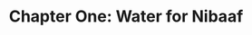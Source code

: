 ---
permalink: /projects/chapter-one-water-for-nibaaf
layout: project
menu-color: 'dark'
title: "Chapter One: Water for Nibaaf"
description: |
  Nibaaf is a village that sits in the Eastern region of Nusa Tenggara, Indonesia. The village has a population of 865 people that lives in the midst of poverty. The majority of the villagers work as farmers where water is used mainly for their agriculture practice. However it is barely enough for the daily necessities for health and hygiene. Trips to get clean water can take 2-3 hours therefore children have to skip school to keep their family healthy
metadataImage: |
  https://lh3.googleusercontent.com/hotL7X9juEr9P8Ct8TxIxPRg8lFVYiPRwuCjJhExiVpWjkyDcwze1nj-AosuK8nIEwUF_KRuvpP7DEpvKiU4F9_uWdAIFp7y6m_XHmjfi4pxaILhR7KZzb91T_jtaab8Wf-Gk-RuHWZ0qUHJwYvQSTBHWKGhozIs4gp5QVswsyVvtPTsGpvC7_dLV8ogGvHF_UcVwSv5jBllykEGFK3BogRK7Ke34Iaj3NKjUqZ7JlhkdLtpTPW3QSCEWChYNp-2W9OKKXUnsUlinLO4VUP-JAQifihRaNUeqUTWqg23uSjTEakTxyRw_Wl8yLUeTZnvCpVPIKwTAAyY5d4dho4hW-fDQ2yfw7ZsHSWgWLd6N--QZzkCsz8HE1j4Ps41VNDhgjJxvjLW44KxzUqwe5lvJH6JTVJ8XckyKeiDlgW24v2iJZXlSSs45J3wA7K0cDpVL4HWmT5AEapqQ2y_hN2kRj8S6NNgrqvtP54AaIf4w08rInpr6Lu0UMC2gQmK2GE3kTU-YEux3dtbsevAq7gZdtg8jJ_mTO3EIJD3KPZOyceQ09k2BJCz-VXnISp5p5bcEf7tEFNxv8CiRW8leAScOIkWhokoOuuo0RW_8em97EVUn0etva_rEFn_baMkYFWBuCTKKYcmK8ZbkSoZ5UEpxPZ-Q4rsOVekfiZQy5Y38Fix6bT_XUuDybjyDRMPmWxbh7z-9V37UNO0T_-UG3a4TdIjNvWY9LzgvCpbEWoDkaSlOtPUe1Xim6o=w1616-h1080-no
custom_css:
  - '/assets/css/project.css'
custom_js: 
  - '/assets/js/project.js'
# Content
headerImageUrl: https://lh3.googleusercontent.com/hotL7X9juEr9P8Ct8TxIxPRg8lFVYiPRwuCjJhExiVpWjkyDcwze1nj-AosuK8nIEwUF_KRuvpP7DEpvKiU4F9_uWdAIFp7y6m_XHmjfi4pxaILhR7KZzb91T_jtaab8Wf-Gk-RuHWZ0qUHJwYvQSTBHWKGhozIs4gp5QVswsyVvtPTsGpvC7_dLV8ogGvHF_UcVwSv5jBllykEGFK3BogRK7Ke34Iaj3NKjUqZ7JlhkdLtpTPW3QSCEWChYNp-2W9OKKXUnsUlinLO4VUP-JAQifihRaNUeqUTWqg23uSjTEakTxyRw_Wl8yLUeTZnvCpVPIKwTAAyY5d4dho4hW-fDQ2yfw7ZsHSWgWLd6N--QZzkCsz8HE1j4Ps41VNDhgjJxvjLW44KxzUqwe5lvJH6JTVJ8XckyKeiDlgW24v2iJZXlSSs45J3wA7K0cDpVL4HWmT5AEapqQ2y_hN2kRj8S6NNgrqvtP54AaIf4w08rInpr6Lu0UMC2gQmK2GE3kTU-YEux3dtbsevAq7gZdtg8jJ_mTO3EIJD3KPZOyceQ09k2BJCz-VXnISp5p5bcEf7tEFNxv8CiRW8leAScOIkWhokoOuuo0RW_8em97EVUn0etva_rEFn_baMkYFWBuCTKKYcmK8ZbkSoZ5UEpxPZ-Q4rsOVekfiZQy5Y38Fix6bT_XUuDybjyDRMPmWxbh7z-9V37UNO0T_-UG3a4TdIjNvWY9LzgvCpbEWoDkaSlOtPUe1Xim6o=w1616-h1080-no
title: "Chapter One: Water for Nibaaf"
location: "Desa Nibaaf, Nusa Tenggara Timur"
sections:
  background:
    tabName: "Background"
    tabContent: |
      <div class="embed-responsive embed-responsive-16by9">
        <iframe class="embed-responsive-item" src="https://www.youtube.com/embed/ujvX_a1rwJU" frameborder="0" allow="accelerometer; autoplay; encrypted-media; gyroscope; picture-in-picture" allowfullscreen></iframe>
      </div>
      <br/>
      <p class="first-reading-paragraph">
        Nibaaf is a village that sits in the Eastern region of Nusa Tenggara, Indonesia. The village has a population of 865 people that lives in the midst of poverty. The majority of the villagers work as farmers where water is used mainly for their agriculture practice. However it is barely enough for the daily necessities for health and hygiene. Trips to get clean water can take 2-3 hours therefore children have to skip school to keep their family healthy
      </p>
      <div class="lead-quote">
        <b>"There is plenty of water in our village, but it is never within reach of our doorstep."</b>
      </div>
      <p>
        Trips to get clean water can take 2-3 hours a day therefore children have to skip school to keep their family healthy. Time could be spent studying and developing is gone to collect their bare necessity. The importance of clean water can often get overlooked, yet it is vital for every person’s life. We want to help change their reality and give Desa Nibaaf an opportunity for better health, education, jobs; and easy clean water access would be the first step to achieve that
      </p>
  solution:
    tabName: "Solution Overview and Project Overview Plan"
    tabContent: |
      <p class="first-reading-paragraph">
        Desa Nibaaf has received an intervention from PAMSIMAS (Program Air Minum dan Sanitasi Masyarakat) for pump and pipe installations before. However, it was discontinued because of a shortage of infrastructure and maintenance funding. Until now, Desa Nibaaf still lacks easy clean water access. We are proposing a solution to distribute clean water to 865 people in Desa Nibaaf. Just like our previous projects, we are creating solar panel water pumps and reservoirs to distribute water from the source to people’s homes
      </p>
      <div class="img-container">
        <img src="https://lh3.googleusercontent.com/O26pe8AjA7cHWJvxl_c3ksTTCKRnA6WvemZkd8WIYEYjiMCxJ8IzW-uaxmKJ_SGl7Jti6Y5GNOWQhcA6Wf0keerO-nWJVEUGlKgvGhlELrxylkG6_gTgk61STCQMB2u3Q4SEvwkL6RczdfD6FLpBJMFaYJONpfRrC41xrbd9m5xWtYly5SUsPJo7AqowftMayaTDuGRwIwlfzge6GA0cIYocWqGw9u5oFR_nAvE4U_wlCaxbiMbAn8aFajRd7-kVlvVKjbtXhM6utdOGCtvDzcrm7sEmJZkRw1ADXrxurGYjnV7fdJH3bw-fSAgCw8rgKD0LR6e7IZl2GPXW_zIX0cG6TDj3jYopD5P8SP_7tvhR-EO97JnUZh1y_w3mE9qEMOuKrKW-tLn1Hb_0_8531eQ5vk_MWmRt4lqbwp6BqIxo2qtUUVVNEDIEFPfzbz8MuHc-gSVmhUCQ00OXn-AazwCrwIDs3oe7mVhs4Q7QFuXIZW6w_zxD90fLo5uW5atsJLAGj3cQ-b9PIWvwysMz6l7GVsIaVAV3C4yymhq7sUeiqGxofrS21qdCnyivn-Cb8Q1THGd-JKQC93ZLcSKq3nNvzzyIwXHK3W7uFt7mloGpCXLwezdcCbB7bdAZBbBDt4Zjl1P_dfMrRreix8_NeMIHBZaFyqAJ7Sglt8peyImo0lwlfxPzcrB-IGwirzHeo3U-_6brDkXUK7SeA3Z-xfCXxPPvoyhswif_rQ6X5yyu3DCLoQNSvjM=w1222-h912-no" class="img-fluid" />
      </div>
      <div class="img-container">
        <img src="https://lh3.googleusercontent.com/CzdEduXIZwrg4JWDiyrFwwb2vx6KNSrL-HblVd12xVqRZUkSjRNJCHQ4FpOi49fdo2nU9Xm9bFoWsI-H2Tor6B2cIMD45td0D6pGB0PRY3Cu6wMQQimbYpuzsA6Kf_U2q76dF4HRdfBtb5u2zSbzk97Svc5hsdFQlU4gRa2B0wMn7SQya9nsQz7dIlA5so20FMlQKDz2I4KLSYVcxCMgQR18YefuLSC3uUgLfYgaIjJT_U77iGkQ9ynr9nu6RXteQI0P_jlgOdbNpVc0PNqsutvpKsP9Pzq8yPI-lviFead15oCpfNyIGMTWQThPSLtifG0noD39TQ2Z3pCagqidD6LzyikpdWUcycOrKSmQ6_m6EvyrZkWeVKiMjPp655fddILvpw-Zr3hMYAwYHD1x6uSbOjWT5vQS-LevylOrg1MumXpo17J9yyO9HuVpY-0nJUQ41th69M-e89Vekmded3ZB0DBliOSev0nTsCWlfnBJuHJgdZL4-qzS67PGvlIb2FK3z5A1I58qyGA1xe-iXPvnVApT4xyPK-XmVg_1UlKwdkg55u3L9ztrQKc5rtMwJfMspr4gKbiKow7ijOzzljvGoNQFGVfLiNzf_Kb7Z44XI_CPvCGIViBbT9sP7svXdaauIEr8bXv-0NHcEKJSAWVTLNIG5sUQzQFFDSWPAG5ZKp0GXjw-SaH3xPTb4FocC2tSVqL6NJ_Vl_DAH0R2IvvBgI5Oi1s9aBFZzgfYK2PPZtDS-lEd7W0=w1158-h902-no" class="img-fluid" />
      </div>
      <p>
        We will pump water from the spring water, Benin, and collect it in 2 reservoirs in SMP Nibaaf. The pump will need 21 solar panels as its energy source to pump 53,000 L / day. After collection in SMP, we will use the gravitational force to distribute water from Neighborhood A and pump to Neighborhood B. From the Neighborhood B water pumps, we will distribute it through the houses using Desa Nibaaf’s solar panels
      </p>
  budget:
    tabName: "Budget"
    tabContent: |
      <p class="first-reading-paragraph">
        Below are our budget details for our project and we will keep updating it once we finalized the design from the technical team. A large portion of our finances come include material and tools and we are negotiating with the suppliers to lower the final cost.
      </p>
      <div class="img-container">
        <img src="https://lh3.googleusercontent.com/5ij_4PDmNazGGJMZcBUp0-ezlIqL75uAdaTasgdOsChl8PaIvA6ZVIkkNrsCdsjROa0yEaYPMPX8IFKNeF4eafb42zAmASaMoIJF5R9jUwzAPp0RCu65c5_2ZEzw77mmDHNkHbrljSZgu30_9QpK2nsbVpZjqvW5YThMNyO61maaZTBXsU5ykpUC-5Ys5Ql8NJFkcfqnkQNlwHJ-ca7ayOrcoMlF1Vdwxuh3HL4RIHCEY0VKByZbm9iIc6utB8X6e3ZlsZ6wGWyQvM0HNscr4qK_QY-dWgJIg8icLhxv0XJJcvmZTyFd8_dnuW1IdVUVu4hALpf1lAeA1TYrFnmVpuSbmSwsLxJxwLS-gx5T83xUzjGH-gMiMt9MSG5nhhOOcsbRZPvQ3s5n_Cwl_X4xzlDwrsUkjZ2Z1AkYQPVUSS-hLbM6yJjmN6XJj_44N3qqSgPSyzXsICCsv2UBuiI2Jmo464YhGFXOzcv0V3JvddhpsnrY-I47owKEF5tI2x9Cur1vMaz8bf5kNHxfPWh30m2mkMqmDp5_Qeiua9PzcdIR85JBop-NwBDMCDAKLW818N8uA99HBTab_hK8fEizPPRUjel3gS6vGtwda_0B4MkyFvEdVx4OY6Sf7E5A2VLxXCl00ejsLDgYHhySKCMxb9j-zZ0zsnud3sPGT56FDJaFLeV9SIPzo3YjvqOQwXX0NA51rv0-WRrUCwQYvhsztqU0QMx68JPqwpAr2UnsmrnrvnAK00ZvgtQ=w1442-h604-no" class="img-fluid" />
      </div>
fundraisingText:
fundraisingLinks:
  kitabisa:
    title: Donate through Kitabisa
    link: https://kitabisa.com/campaign/waterfornibaaf
---